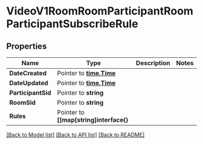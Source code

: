 # VideoV1RoomRoomParticipantRoomParticipantSubscribeRule

## Properties

Name | Type | Description | Notes
------------ | ------------- | ------------- | -------------
**DateCreated** | Pointer to [**time.Time**](time.Time.md) |  |
**DateUpdated** | Pointer to [**time.Time**](time.Time.md) |  |
**ParticipantSid** | Pointer to **string** |  |
**RoomSid** | Pointer to **string** |  |
**Rules** | Pointer to **[]map[string]interface{}** |  |

[[Back to Model list]](../README.md#documentation-for-models) [[Back to API list]](../README.md#documentation-for-api-endpoints) [[Back to README]](../README.md)


